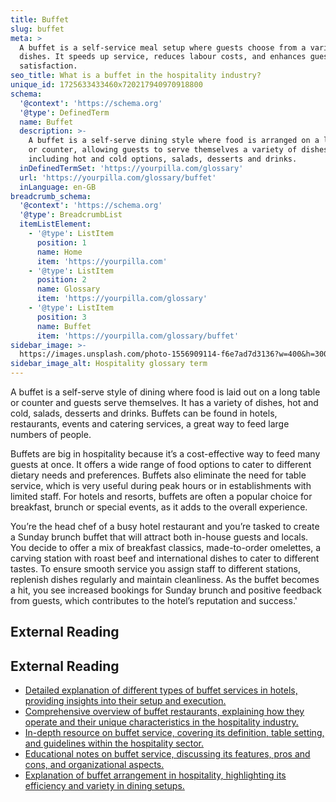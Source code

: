 ```yaml
---
title: Buffet
slug: buffet
meta: >
  A buffet is a self-service meal setup where guests choose from a variety of
  dishes. It speeds up service, reduces labour costs, and enhances guest
  satisfaction.
seo_title: What is a buffet in the hospitality industry?
unique_id: 1725633433460x720217940970918800
schema:
  '@context': 'https://schema.org'
  '@type': DefinedTerm
  name: Buffet
  description: >-
    A buffet is a self-serve dining style where food is arranged on a long table
    or counter, allowing guests to serve themselves a variety of dishes
    including hot and cold options, salads, desserts and drinks.
  inDefinedTermSet: 'https://yourpilla.com/glossary'
  url: 'https://yourpilla.com/glossary/buffet'
  inLanguage: en-GB
breadcrumb_schema:
  '@context': 'https://schema.org'
  '@type': BreadcrumbList
  itemListElement:
    - '@type': ListItem
      position: 1
      name: Home
      item: 'https://yourpilla.com'
    - '@type': ListItem
      position: 2
      name: Glossary
      item: 'https://yourpilla.com/glossary'
    - '@type': ListItem
      position: 3
      name: Buffet
      item: 'https://yourpilla.com/glossary/buffet'
sidebar_image: >-
  https://images.unsplash.com/photo-1556909114-f6e7ad7d3136?w=400&h=300&fit=crop&auto=format
sidebar_image_alt: Hospitality glossary term
---
```


A buffet is a self-serve style of dining where food is laid out on a long table or counter and guests serve themselves. It has a variety of dishes, hot and cold, salads, desserts and drinks. Buffets can be found in hotels, restaurants, events and catering services, a great way to feed large numbers of people.

Buffets are big in hospitality because it’s a cost-effective way to feed many guests at once. It offers a wide range of food options to cater to different dietary needs and preferences. Buffets also eliminate the need for table service, which is very useful during peak hours or in establishments with limited staff. For hotels and resorts, buffets are often a popular choice for breakfast, brunch or special events, as it adds to the overall experience.

You’re the head chef of a busy hotel restaurant and you’re tasked to create a Sunday brunch buffet that will attract both in-house guests and locals. You decide to offer a mix of breakfast classics, made-to-order omelettes, a carving station with roast beef and international dishes to cater to different tastes. To ensure smooth service you assign staff to different stations, replenish dishes regularly and maintain cleanliness. As the buffet becomes a hit, you see increased bookings for Sunday brunch and positive feedback from guests, which contributes to the hotel’s reputation and success.'

## External Reading



## External Reading

*   [Detailed explanation of different types of buffet services in hotels, providing insights into their setup and execution.](https://hca-pro.com/Types-of-Buffet-Service-in-Hotels)
*   [Comprehensive overview of buffet restaurants, explaining how they operate and their unique characteristics in the hospitality industry.](https://pos.chowbus.com/en/blog/article/what-is-a-buffet-restaurant)
*   [In-depth resource on buffet service, covering its definition, table setting, and guidelines within the hospitality sector.](https://www.hospitality-school.com/buffet-meaning-table-setting/)
*   [Educational notes on buffet service, discussing its features, pros and cons, and organizational aspects.](https://hmhub.in/2nd-sem-f-b-service-notes/buffet-service/)
*   [Explanation of buffet arrangement in hospitality, highlighting its efficiency and variety in dining setups.](https://www.vaia.com/en-us/explanations/hospitality-and-tourism/hotel-management/buffet-arrangement/)
